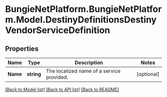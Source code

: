 # BungieNetPlatform.BungieNetPlatform.Model.DestinyDefinitionsDestinyVendorServiceDefinition
## Properties

Name | Type | Description | Notes
------------ | ------------- | ------------- | -------------
**Name** | **string** | The localized name of a service provided. | [optional] 

[[Back to Model list]](../README.md#documentation-for-models) [[Back to API list]](../README.md#documentation-for-api-endpoints) [[Back to README]](../README.md)

